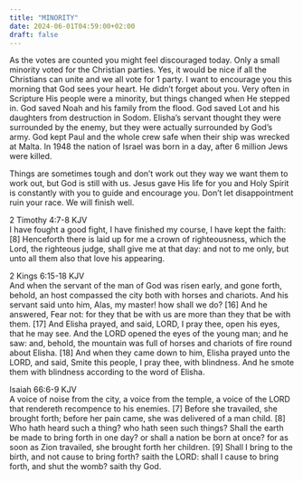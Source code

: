 ```yaml
---
title: "MINORITY"
date: 2024-06-01T04:59:00+02:00
draft: false
---
```

<html>
 <head></head>
 <body>
  <p>As the votes are counted you might feel discouraged today. Only a small minority voted for the Christian parties. Yes, it would be nice if all the Christians can unite and we all vote for 1 party. I want to encourage you this morning that God sees your heart. He didn’t forget about you. Very often in Scripture His people were a minority, but things changed when He stepped in. God saved Noah and his family from the flood. God saved Lot and his daughters from destruction in Sodom. Elisha’s servant thought they were surrounded by the enemy, but they were actually surrounded by God’s army. God kept Paul and the whole crew safe when their ship was wrecked at Malta. In 1948 the nation of Israel was born in a day, after 6 million Jews were killed.</p>
  <p>Things are sometimes tough and don’t work out they way we want them to work out, but God is still with us. Jesus gave His life for you and Holy Spirit is constantly with you to guide and encourage you. Don’t let disappointment ruin your race. We will finish well.</p>
  <p>2 Timothy 4:7-8 KJV<br>I have fought a good fight, I have finished my course, I have kept the faith: [8] Henceforth there is laid up for me a crown of righteousness, which the Lord, the righteous judge, shall give me at that day: and not to me only, but unto all them also that love his appearing.</p>
  <p>2 Kings 6:15-18 KJV<br>And when the servant of the man of God was risen early, and gone forth, behold, an host compassed the city both with horses and chariots. And his servant said unto him, Alas, my master! how shall we do? [16] And he answered, Fear not: for they that be with us are more than they that be with them. [17] And Elisha prayed, and said, LORD, I pray thee, open his eyes, that he may see. And the LORD opened the eyes of the young man; and he saw: and, behold, the mountain was full of horses and chariots of fire round about Elisha. [18] And when they came down to him, Elisha prayed unto the LORD, and said, Smite this people, I pray thee, with blindness. And he smote them with blindness according to the word of Elisha.</p>
  <p>Isaiah 66:6-9 KJV<br>A voice of noise from the city, a voice from the temple, a voice of the LORD that rendereth recompence to his enemies. [7] Before she travailed, she brought forth; before her pain came, she was delivered of a man child. [8] Who hath heard such a thing? who hath seen such things? Shall the earth be made to bring forth in one day? or shall a nation be born at once? for as soon as Zion travailed, she brought forth her children. [9] Shall I bring to the birth, and not cause to bring forth? saith the LORD: shall I cause to bring forth, and shut the womb? saith thy God.<br>&nbsp;</p>
 </body>
</html>